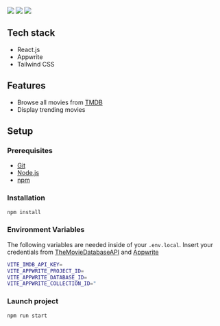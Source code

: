 
<a href="#"  target="_blank"> <img src="https://img.shields.io/badge/React-20232A?style=for-the-badge&logo=react&logoColor=61DAFB" /></a>
<a href="#"  target="_blank"><img src="https://img.shields.io/badge/Appwrite-F02E65?style=for-the-badge&logo=Appwrite&logoColor=white" /><a/>
<a href="#"  target="_blank"> <img src="https://img.shields.io/badge/Tailwind_CSS-38B2AC?style=for-the-badge&logo=tailwind-css&logoColor=white" /></a>

## Tech stack
<ul>
  <li>
    React.js
  </li>
    <li>
    Appwrite
  </li>
    <li>
    Tailwind CSS
  </li>
</ul>

## Features
<ul>
  <li>
    Browse all movies from <a href="https://www.themoviedb.org/">TMDB</a>
  </li>
    <li>
    Display trending movies
  </li>
</ul>

## Setup
### Prerequisites
<ul>
<li><a href="https://git-scm.com/" rel="nofollow">Git</a></li>
<li><a href="https://nodejs.org/en" rel="nofollow">Node.js</a></li>
<li><a href="https://www.npmjs.com/" rel="nofollow">npm</a></li>
</ul>

### Installation
```sh
npm install
```

### Environment Variables
The following variables are needed inside of your <code>.env.local</code>. Insert your credentials from <a href="https://developer.themoviedb.org/reference/intro/getting-started">TheMovieDatabaseAPI<a/> and <a href="https://appwrite.io/">Appwrite</a>

```sh
VITE_IMDB_API_KEY=
VITE_APPWRITE_PROJECT_ID=
VITE_APPWRITE_DATABASE_ID=
VITE_APPWRITE_COLLECTION_ID="
```

### Launch project

```sh
npm run start
```
